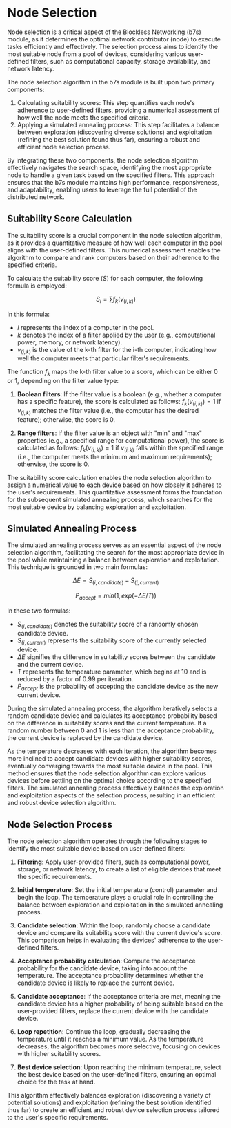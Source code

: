 # Node Selection

Node selection is a critical aspect of the Blockless Networking (b7s) module, as it determines the optimal network contributor (node) to execute tasks efficiently and effectively. The selection process aims to identify the most suitable node from a pool of devices, considering various user-defined filters, such as computational capacity, storage availability, and network latency.

The node selection algorithm in the b7s module is built upon two primary components:

1. Calculating suitability scores: This step quantifies each node's adherence to user-defined filters, providing a numerical assessment of how well the node meets the specified criteria.
2. Applying a simulated annealing process: This step facilitates a balance between exploration (discovering diverse solutions) and exploitation (refining the best solution found thus far), ensuring a robust and efficient node selection process.

By integrating these two components, the node selection algorithm effectively navigates the search space, identifying the most appropriate node to handle a given task based on the specified filters. This approach ensures that the b7s module maintains high performance, responsiveness, and adaptability, enabling users to leverage the full potential of the distributed network.

## Suitability Score Calculation

The suitability score is a crucial component in the node selection algorithm, as it provides a quantitative measure of how well each computer in the pool aligns with the user-defined filters. This numerical assessment enables the algorithm to compare and rank computers based on their adherence to the specified criteria.

To calculate the suitability score ($S$) for each computer, the following formula is employed:

$$
S_i = ∑f_k(v_{(i, k)})
$$

In this formula:

- $i$ represents the index of a computer in the pool.
- $k$ denotes the index of a filter applied by the user (e.g., computational power, memory, or network latency).
- $v_{(i, k)}$ is the value of the k-th filter for the i-th computer, indicating how well the computer meets that particular filter's requirements.

The function $f_k$ maps the k-th filter value to a score, which can be either 0 or 1, depending on the filter value type:

1. **Boolean filters**: If the filter value is a boolean (e.g., whether a computer has a specific feature), the score is calculated as follows: $f_k(v_{(i, k)})=1$ if $v_{(i, k)}$ matches the filter value (i.e., the computer has the desired feature); otherwise, the score is 0.

2. **Range filters**: If the filter value is an object with "min" and "max" properties (e.g., a specified range for computational power), the score is calculated as follows: $f_k(v_{(i, k)})=1$ if $v_{(i, k)}$ falls within the specified range (i.e., the computer meets the minimum and maximum requirements); otherwise, the score is 0.

The suitability score calculation enables the node selection algorithm to assign a numerical value to each device based on how closely it adheres to the user's requirements. This quantitative assessment forms the foundation for the subsequent simulated annealing process, which searches for the most suitable device by balancing exploration and exploitation.

## Simulated Annealing Process

The simulated annealing process serves as an essential aspect of the node selection algorithm, facilitating the search for the most appropriate device in the pool while maintaining a balance between exploration and exploitation. This technique is grounded in two main formulas:

$$
ΔE = S_(i, candidate) - S_(i, current)
$$

$$
P_{accept} = min(1, exp(-ΔE/T))
$$

In these two formulas:

- $S_{(i, candidate)}$ denotes the suitability score of a randomly chosen candidate device.
- $S_{(i, current)}$ represents the suitability score of the currently selected device.
- $ΔE$ signifies the difference in suitability scores between the candidate and the current device.
- $T$ represents the temperature parameter, which begins at 10 and is reduced by a factor of 0.99 per iteration.
- $P_{accept}$ is the probability of accepting the candidate device as the new current device.

During the simulated annealing process, the algorithm iteratively selects a random candidate device and calculates its acceptance probability based on the difference in suitability scores and the current temperature. If a random number between 0 and 1 is less than the acceptance probability, the current device is replaced by the candidate device.

As the temperature decreases with each iteration, the algorithm becomes more inclined to accept candidate devices with higher suitability scores, eventually converging towards the most suitable device in the pool. This method ensures that the node selection algorithm can explore various devices before settling on the optimal choice according to the specified filters. The simulated annealing process effectively balances the exploration and exploitation aspects of the selection process, resulting in an efficient and robust device selection algorithm.

## Node Selection Process

The node selection algorithm operates through the following stages to identify the most suitable device based on user-defined filters:

1. **Filtering**: Apply user-provided filters, such as computational power, storage, or network latency, to create a list of eligible devices that meet the specific requirements.

2. **Initial temperature**: Set the initial temperature (control) parameter and begin the loop. The temperature plays a crucial role in controlling the balance between exploration and exploitation in the simulated annealing process.

3. **Candidate selection**: Within the loop, randomly choose a candidate device and compare its suitability score with the current device's score. This comparison helps in evaluating the devices' adherence to the user-defined filters.

4. **Acceptance probability calculation**: Compute the acceptance probability for the candidate device, taking into account the temperature. The acceptance probability determines whether the candidate device is likely to replace the current device.

5. **Candidate acceptance**: If the acceptance criteria are met, meaning the candidate device has a higher probability of being suitable based on the user-provided filters, replace the current device with the candidate device.

6. **Loop repetition**: Continue the loop, gradually decreasing the temperature until it reaches a minimum value. As the temperature decreases, the algorithm becomes more selective, focusing on devices with higher suitability scores.

7. **Best device selection**: Upon reaching the minimum temperature, select the best device based on the user-defined filters, ensuring an optimal choice for the task at hand.

This algorithm effectively balances exploration (discovering a variety of potential solutions) and exploitation (refining the best solution identified thus far) to create an efficient and robust device selection process tailored to the user's specific requirements.
